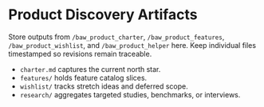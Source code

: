 # Product Discovery Artifacts

Store outputs from `/baw_product_charter`, `/baw_product_features`, `/baw_product_wishlist`, and `/baw_product_helper` here.
Keep individual files timestamped so revisions remain traceable.

- `charter.md` captures the current north star.
- `features/` holds feature catalog slices.
- `wishlist/` tracks stretch ideas and deferred scope.
- `research/` aggregates targeted studies, benchmarks, or interviews.
